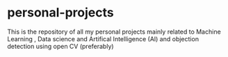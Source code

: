 # personal-projects
This is the repository of all my personal projects mainly related to Machine Learning , Data science and Artifical Intelligence (AI) and objection detection using open CV (preferably)
